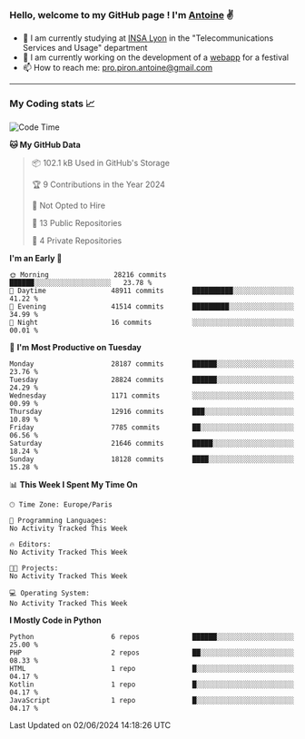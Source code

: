 ### Hello, welcome to my GitHub page ! I'm [Antoine](https://github.com/AntoinePiron) ✌️

- 🌱 I am currently studying at [INSA Lyon](https://www.insa-lyon.fr) in the "Telecommunications Services and Usage" department
- 🔭 I am currently working on the development of a [webapp](https://github.com/24HeuresINSA/Overbookd) for a festival
- 📫 How to reach me: [pro.piron.antoine@gmail.com](mailto:pro.piron.antoine@gmail.com)

---

### My Coding stats 📈
<!--START_SECTION:waka-->
![Code Time](http://img.shields.io/badge/Code%20Time-214%20hrs%207%20mins-blue)

**🐱 My GitHub Data** 

> 📦 102.1 kB Used in GitHub's Storage 
 > 
> 🏆 9 Contributions in the Year 2024
 > 
> 🚫 Not Opted to Hire
 > 
> 📜 13 Public Repositories 
 > 
> 🔑 4 Private Repositories 
 > 
**I'm an Early 🐤** 

```text
🌞 Morning                28216 commits       ██████░░░░░░░░░░░░░░░░░░░   23.78 % 
🌆 Daytime                48911 commits       ██████████░░░░░░░░░░░░░░░   41.22 % 
🌃 Evening                41514 commits       █████████░░░░░░░░░░░░░░░░   34.99 % 
🌙 Night                  16 commits          ░░░░░░░░░░░░░░░░░░░░░░░░░   00.01 % 
```
📅 **I'm Most Productive on Tuesday** 

```text
Monday                   28187 commits       ██████░░░░░░░░░░░░░░░░░░░   23.76 % 
Tuesday                  28824 commits       ██████░░░░░░░░░░░░░░░░░░░   24.29 % 
Wednesday                1171 commits        ░░░░░░░░░░░░░░░░░░░░░░░░░   00.99 % 
Thursday                 12916 commits       ███░░░░░░░░░░░░░░░░░░░░░░   10.89 % 
Friday                   7785 commits        ██░░░░░░░░░░░░░░░░░░░░░░░   06.56 % 
Saturday                 21646 commits       █████░░░░░░░░░░░░░░░░░░░░   18.24 % 
Sunday                   18128 commits       ████░░░░░░░░░░░░░░░░░░░░░   15.28 % 
```


📊 **This Week I Spent My Time On** 

```text
🕑︎ Time Zone: Europe/Paris

💬 Programming Languages: 
No Activity Tracked This Week

🔥 Editors: 
No Activity Tracked This Week

🐱‍💻 Projects: 
No Activity Tracked This Week

💻 Operating System: 
No Activity Tracked This Week
```

**I Mostly Code in Python** 

```text
Python                   6 repos             ██████░░░░░░░░░░░░░░░░░░░   25.00 % 
PHP                      2 repos             ██░░░░░░░░░░░░░░░░░░░░░░░   08.33 % 
HTML                     1 repo              █░░░░░░░░░░░░░░░░░░░░░░░░   04.17 % 
Kotlin                   1 repo              █░░░░░░░░░░░░░░░░░░░░░░░░   04.17 % 
JavaScript               1 repo              █░░░░░░░░░░░░░░░░░░░░░░░░   04.17 % 
```




 Last Updated on 02/06/2024 14:18:26 UTC
<!--END_SECTION:waka-->
